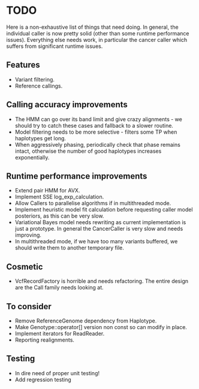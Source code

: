 # TODO

Here is a non-exhaustive list of things that need doing. In general, the individual caller is now pretty solid (other than some runtime performance issues). Everything else needs work, in particular the cancer caller which suffers from significant runtime issues.

## Features

- Variant filtering.
- Reference callings.

## Calling accuracy improvements

- The HMM can go over its band limit and give crazy alignments - we should try to catch these cases and fallback to a slower routine.
- Model filtering needs to be more selective - filters some TP when haplotypes get long.
- When aggressively phasing, periodically check that phase remains intact, otherwise the number of good haplotypes increases exponentially.

## Runtime performance improvements

- Extend pair HMM for AVX.
- Implement SSE log_exp_calculation.
- Allow Callers to parallelise algorithms if in multithreaded mode.
- Implement heuristic model fit calculation before requesting caller model posteriors, as this can be very slow.
- Variational Bayes model needs rewriting as current implementation is just a prototype. In general the CancerCaller is very slow and needs improving.
- In multithreaded mode, if we have too many variants buffered, we should write them to another temporary file.

## Cosmetic

- VcfRecordFactory is horrible and needs refactoring. The entire design are the Call family needs looking at.

## To consider

- Remove ReferenceGenome dependency from Haplotype.
- Make Genotype::operator[] version non const so can modify in place.
- Implement iterators for ReadReader.
- Reporting realignments.

## Testing

- In dire need of proper unit testing!
- Add regression testing
